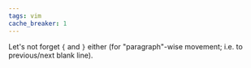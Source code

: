 ```yaml
---
tags: vim
cache_breaker: 1
---
```


Let's not forget `{` and `}` either (for "paragraph"-wise movement; i.e. to previous/next blank line).
